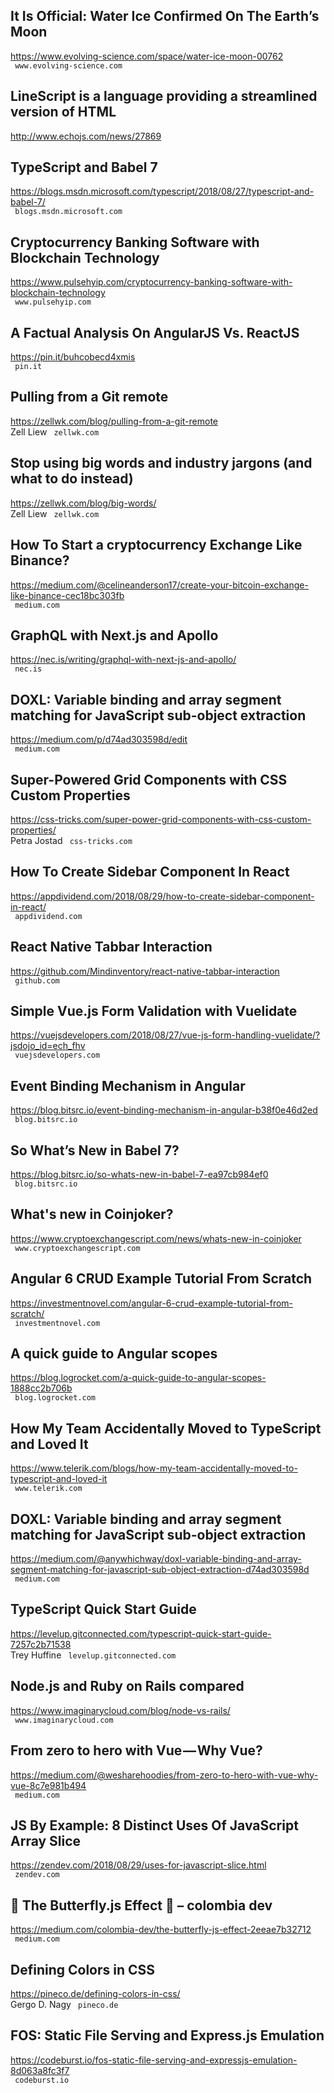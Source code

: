 ## It Is Official: Water Ice Confirmed On The Earth’s Moon  
https://www.evolving-science.com/space/water-ice-moon-00762  
 ` www.evolving-science.com`
  

## LineScript is a language providing a streamlined version of HTML  
http://www.echojs.com/news/27869  
 
  

## TypeScript and Babel 7  
https://blogs.msdn.microsoft.com/typescript/2018/08/27/typescript-and-babel-7/  
 ` blogs.msdn.microsoft.com`
  

## Cryptocurrency Banking Software with Blockchain Technology  
https://www.pulsehyip.com/cryptocurrency-banking-software-with-blockchain-technology  
 ` www.pulsehyip.com`
  

## A Factual Analysis On AngularJS Vs. ReactJS  
https://pin.it/buhcobecd4xmis  
 ` pin.it`
  

## Pulling from a Git remote  
https://zellwk.com/blog/pulling-from-a-git-remote  
Zell Liew ` zellwk.com`
  

## Stop using big words and industry jargons (and what to do instead)  
https://zellwk.com/blog/big-words/  
Zell Liew ` zellwk.com`
  

## How To Start a cryptocurrency Exchange Like Binance?  
https://medium.com/@celineanderson17/create-your-bitcoin-exchange-like-binance-cec18bc303fb  
 ` medium.com`
  

## GraphQL with Next.js and Apollo  
https://nec.is/writing/graphql-with-next-js-and-apollo/  
 ` nec.is`
  

## DOXL: Variable binding and array segment matching for JavaScript sub-object extraction  
https://medium.com/p/d74ad303598d/edit  
 ` medium.com`
  

## Super-Powered Grid Components with CSS Custom Properties  
https://css-tricks.com/super-power-grid-components-with-css-custom-properties/  
Petra Jostad ` css-tricks.com`
  

## How To Create Sidebar Component In React  
https://appdividend.com/2018/08/29/how-to-create-sidebar-component-in-react/  
 ` appdividend.com`
  

## React Native Tabbar Interaction  
https://github.com/Mindinventory/react-native-tabbar-interaction  
 ` github.com`
  

## Simple Vue.js Form Validation with Vuelidate  
https://vuejsdevelopers.com/2018/08/27/vue-js-form-handling-vuelidate/?jsdojo_id=ech_fhv  
 ` vuejsdevelopers.com`
  

## Event Binding Mechanism in Angular  
https://blog.bitsrc.io/event-binding-mechanism-in-angular-b38f0e46d2ed  
 ` blog.bitsrc.io`
  

## So What’s New in Babel 7?  
https://blog.bitsrc.io/so-whats-new-in-babel-7-ea97cb984ef0  
 ` blog.bitsrc.io`
  

## What's new in Coinjoker?  
https://www.cryptoexchangescript.com/news/whats-new-in-coinjoker  
 ` www.cryptoexchangescript.com`
  

## Angular 6 CRUD Example Tutorial From Scratch  
https://investmentnovel.com/angular-6-crud-example-tutorial-from-scratch/  
 ` investmentnovel.com`
  

## A quick guide to Angular scopes  
https://blog.logrocket.com/a-quick-guide-to-angular-scopes-1888cc2b706b  
 ` blog.logrocket.com`
  

## How My Team Accidentally Moved to TypeScript and Loved It  
https://www.telerik.com/blogs/how-my-team-accidentally-moved-to-typescript-and-loved-it  
 ` www.telerik.com`
  

## DOXL: Variable binding and array segment matching for JavaScript sub-object extraction  
https://medium.com/@anywhichway/doxl-variable-binding-and-array-segment-matching-for-javascript-sub-object-extraction-d74ad303598d  
 ` medium.com`
  

## TypeScript Quick Start Guide  
https://levelup.gitconnected.com/typescript-quick-start-guide-7257c2b71538  
Trey Huffine ` levelup.gitconnected.com`
  

## Node.js and Ruby on Rails compared  
https://www.imaginarycloud.com/blog/node-vs-rails/  
 ` www.imaginarycloud.com`
  

## From zero to hero with Vue — Why Vue?  
https://medium.com/@wesharehoodies/from-zero-to-hero-with-vue-why-vue-8c7e981b494  
 ` medium.com`
  

## JS By Example: 8 Distinct Uses Of JavaScript Array Slice  
https://zendev.com/2018/08/29/uses-for-javascript-slice.html  
 ` zendev.com`
  

## 🦋 The Butterfly.js Effect 🦋 – colombia dev  
https://medium.com/colombia-dev/the-butterfly-js-effect-2eeae7b32712  
 ` medium.com`
  

## Defining Colors in CSS  
https://pineco.de/defining-colors-in-css/  
Gergo D. Nagy ` pineco.de`
  

## FOS: Static File Serving and Express.js Emulation  
https://codeburst.io/fos-static-file-serving-and-expressjs-emulation-8d063a8fc3f7  
 ` codeburst.io`
  


